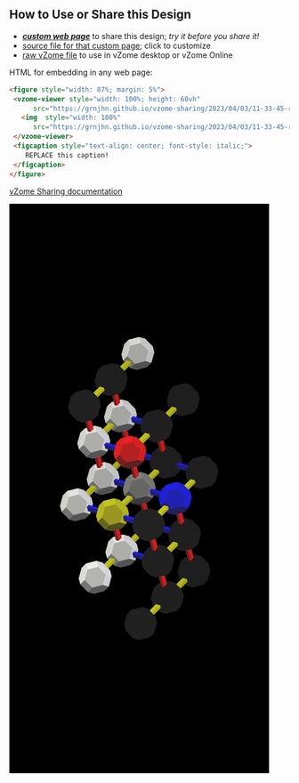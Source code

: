 
## How to Use or Share this Design

 - [***custom web page***][post] to share this design; *try it before you share it!*
 - [source file for that custom page][source]; click to customize
 - [raw vZome file][raw] to use in vZome desktop or vZome Online
 
 HTML for embedding in any web page:
 ```html
<figure style="width: 87%; margin: 5%">
  <vzome-viewer style="width: 100%; height: 60vh"
       src="https://grnjhn.github.io/vzome-sharing/2023/04/03/11-33-45-root/root.vZome" >
    <img  style="width: 100%"
       src="https://grnjhn.github.io/vzome-sharing/2023/04/03/11-33-45-root/root.png" >
  </vzome-viewer>
  <figcaption style="text-align: center; font-style: italic;">
     REPLACE this caption!
  </figcaption>
</figure>
 ```

[vZome Sharing documentation](https://vzome.github.io/vzome/sharing.html#how-it-works)

![Image](<root.png>)


[post]: <https://grnjhn.github.io/vzome-sharing/2023/04/03/root-11-33-45.html>
[source]: <https://github.com/grnjhn/vzome-sharing/edit/main/_posts/2023-04-03-root-11-33-45.md>
[raw]: <https://raw.githubusercontent.com/grnjhn/vzome-sharing/main/2023/04/03/11-33-45-root/root.vZome>